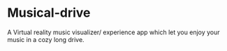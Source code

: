 # Musical-drive
A Virtual reality music visualizer/ experience app which let you enjoy your music in a cozy long drive.
